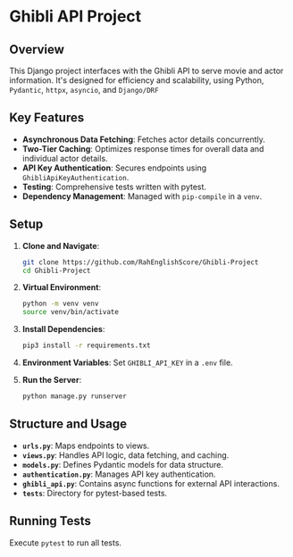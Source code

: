 # Ghibli API Project

## Overview
This Django project interfaces with the Ghibli API to serve movie and actor information. It's designed for efficiency and scalability, using Python, `Pydantic`, `httpx`, `asyncio`, and `Django/DRF`

## Key Features
- **Asynchronous Data Fetching**: Fetches actor details concurrently.
- **Two-Tier Caching**: Optimizes response times for overall data and individual actor details.
- **API Key Authentication**: Secures endpoints using `GhibliApiKeyAuthentication`.
- **Testing**: Comprehensive tests written with pytest.
- **Dependency Management**: Managed with `pip-compile` in a `venv`.

## Setup
1. **Clone and Navigate**: 
   ```bash
   git clone https://github.com/RahEnglishScore/Ghibli-Project
   cd Ghibli-Project
   ```
2. **Virtual Environment**:
   ```bash
   python -m venv venv
   source venv/bin/activate
   ```
3. **Install Dependencies**:
   ```bash
   pip3 install -r requirements.txt
   ```
4. **Environment Variables**: Set `GHIBLI_API_KEY` in a `.env` file.

5. **Run the Server**:
   ```bash
   python manage.py runserver
   ```

## Structure and Usage
- **`urls.py`**: Maps endpoints to views.
- **`views.py`**: Handles API logic, data fetching, and caching.
- **`models.py`**: Defines Pydantic models for data structure.
- **`authentication.py`**: Manages API key authentication.
- **`ghibli_api.py`**: Contains async functions for external API interactions.
- **`tests`**: Directory for pytest-based tests.

## Running Tests
Execute `pytest` to run all tests.